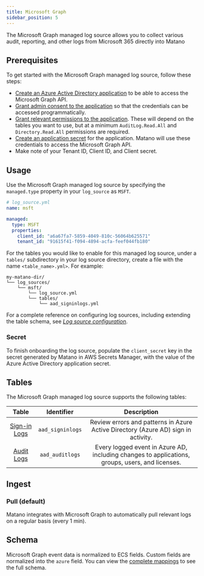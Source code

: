 ```yaml
---
title: Microsoft Graph
sidebar_position: 5
---
```


The Microsoft Graph managed log source allows you to collect various audit, reporting, and other logs from Microsoft 365 directly into Matano

## Prerequisites

To get started with the Microsoft Graph managed log source, follow these steps:

- [Create an Azure Active Directory application](https://learn.microsoft.com/en-us/graph/toolkit/get-started/add-aad-app-registration) to be able to access the Microsoft Graph API.
- [Grant admin consent to the application](https://learn.microsoft.com/en-us/azure/active-directory/manage-apps/grant-admin-consent?pivots=portal) so that the credentials can be accessed programmatically.
- [Grant relevant permissions to the application](https://learn.microsoft.com/en-us/azure/active-directory/develop/howto-add-app-roles-in-azure-ad-apps#assign-app-roles-to-applications). These will depend on the tables you want to use, but at a minimum `AuditLog.Read.All` and `Directory.Read.All` permissions are required.
- [Create an application secret](https://learn.microsoft.com/en-us/azure/active-directory/develop/howto-create-service-principal-portal#option-2-create-a-new-application-secret) for the application. Matano will use these credentials to access the Microsoft Graph API.
- Make note of your Tenant ID, Client ID, and Client secret.

## Usage

Use the Microsoft Graph managed log source by specifying the `managed.type` property in your `log_source` as `MSFT`.

```yml
# log_source.yml
name: msft

managed:
  type: MSFT
  properties:
    client_id: "a6a67fa7-5859-4049-810c-56064b625571"
    tenant_id: "91615f41-f094-4894-acfa-feef044fb180"
```

For the tables you would like to enable for this managed log source, under a `tables/` subdirectory in your log source directory, create a file with the name `<table_name>.yml>`. For example:

```
my-matano-dir/
└── log_sources/
    └── msft/
        └── log_source.yml
        └── tables/
            └── aad_signinlogs.yml
```

For a complete reference on configuring log sources, including extending the table schema, see [_Log source configuration_](../configuration.md).

### Secret

To finish onboarding the log source, populate the `client_secret` key in the secret generated by Matano in AWS Secrets Manager, with the value of the Azure Active Directory application secret.

## Tables

The Microsoft Graph managed log source supports the following tables:

<div >

|       Table       |    Identifier    |                                    Description                                    |
| :---------------: | :--------------: | :-------------------------------------------------------------------------------: |
| [Sign-in Logs][1] | `aad_signinlogs` | Review errors and patterns in Azure Active Directory (Azure AD) sign in activity. |
| [Audit Logs][1] | `aad_auditlogs` | Every logged event in Azure AD, including changes to applications, groups, users, and licenses. |

</div>

[1]: https://learn.microsoft.com/en-us/azure/active-directory/reports-monitoring/concept-sign-ins
[2]: https://learn.microsoft.com/en-us/azure/active-directory/reports-monitoring/concept-audit-logs

## Ingest

### Pull (default)

Matano integrates with Microsoft Graph to automatically pull relevant logs on a regular basis (every 1 min).

## Schema

Microsoft Graph event data is normalized to ECS fields. Custom fields are normalized into the `azure` field. You can view the [complete mappings][3] to see the full schema.

[3]: https://github.com/matanolabs/matano/blob/main/data/managed/log_sources/msft/tables/
